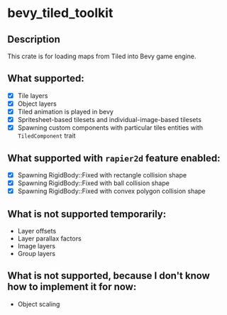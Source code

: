 # bevy_tiled_toolkit

## Description
This crate is for loading maps from Tiled into Bevy game engine.

## What supported:
- [x] Tile layers
- [x] Object layers
- [x] Tiled animation is played in bevy
- [x] Spritesheet-based tilesets and individual-image-based tilesets
- [x] Spawning custom components with particular tiles entities with `TiledComponent` trait

## What supported with `rapier2d` feature enabled:
- [x] Spawning RigidBody::Fixed with rectangle collision shape
- [x] Spawning RigidBody::Fixed with ball collision shape
- [x] Spawning RigidBody::Fixed with convex polygon collision shape

## What is not supported temporarily:
* Layer offsets
* Layer parallax factors
* Image layers
* Group layers

## What is not supported, because I don't know how to implement it for now:
* Object scaling
